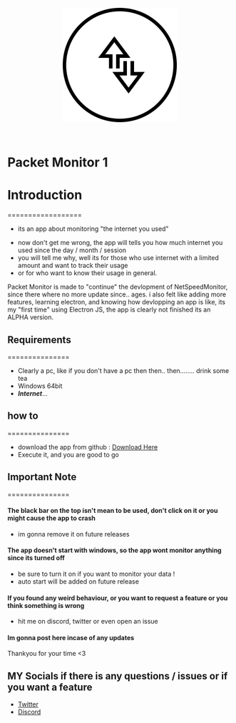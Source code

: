 
<p align="center">
  <img width="256" height="256" src="/PacketMonitor.png">
</p>

<br />


# Packet Monitor 1

# Introduction
==================

* its an app about monitoring "the internet you used"
- now don't get me wrong, the app will tells you how much internet you used since the day / month / session
- you will tell me why, well its for those who use internet with a limited amount and want to track their usage
- or for who want to know their usage in general.

Packet Monitor is made to "continue" the devlopment of NetSpeedMonitor, since there where no more update since.. ages.
i also felt like adding more features, learning electron, and knowing how devlopping an app is like, 
its my "first time" using Electron JS, the app is clearly not finished its an ALPHA version.


## Requirements  
===============

* Clearly a pc, like if you don't have a pc then then.. then........ drink some tea
* Windows 64bit
* ***Internet***...


## how to
===============

* download the app from github : [Download Here](https://github.com/Madscientiste/Packet-Monitor/releases)
* Execute it, and you are good to go

## Important Note
===============

#### The black bar on the top isn't mean to be used, don't click on it or you might cause the app to crash
- im gonna remove it on future releases

#### The app doesn't start with windows, so the app wont monitor anything since its turned off
- be sure to turn it on if you want to monitor your data ! 
- auto start will be added on future release

#### If you found any weird behaviour, or you want to request a feature or you think something is wrong 
- hit me on discord, twitter or even open an issue  

#### Im gonna post here incase of any updates

Thankyou for your time <3

## MY Socials if there is any questions / issues or if you want a feature
 * [Twitter](https://twitter.com/njustn0) <br />
 * [Discord](https://discord.gg/mJVB5xE)
